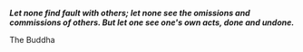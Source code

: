 _**Let none find fault with others; let none see the omissions and commissions of others. But let one see one's own acts, done and undone.**_

The Buddha
